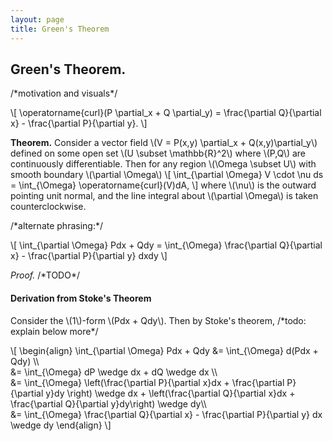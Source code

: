 ```yaml
---
layout: page
title: Green's Theorem
---
```


## Green's Theorem.

/\*motivation and visuals\*/

\\[
    \operatorname{curl}(P \partial_x + Q \partial_y) = \frac{\partial Q}{\partial x} - \frac{\partial P}{\partial y}.
\\]

**Theorem.** Consider a vector field \\(V = P(x,y) \partial_x + Q(x,y)\partial_y\\) defined on some open set \\(U \subset \mathbb{R}^2\\) where \\(P,Q\\) are continuously differentiable. Then for any region \\(\Omega \subset U\\) with smooth boundary \\(\partial \Omega\\)
\\[
    \int_{\partial \Omega} V \cdot \nu ds = \int_{\Omega} \operatorname{curl}(V)dA,
\\]
where \\(\nu\\) is the outward pointing unit normal, and the line integral about \\(\partial \Omega\\) is taken counterclockwise.

/\*alternate phrasing:\*/

\\[
    \int_{\partial \Omega} Pdx + Qdy = \int_{\Omega} \frac{\partial Q}{\partial x} - \frac{\partial P}{\partial y} dxdy
\\]

*Proof.* /\*TODO\*/

#### Derivation from Stoke's Theorem

Consider the \\(1\\)-form \\(Pdx + Qdy\\). Then by Stoke's theorem, /\*todo: explain below more\*/

\\[
    \begin{align}
    \int_{\partial \Omega} Pdx + Qdy
    &= \int_{\Omega} d(Pdx + Qdy) \\\\\
    &= \int_{\Omega} dP \wedge dx + dQ \wedge dx \\\\\
    &= \int_{\Omega} \left(\frac{\partial P}{\partial x}dx + \frac{\partial P}{\partial y}dy \right) \wedge dx 
                   + \left(\frac{\partial Q}{\partial x}dx + \frac{\partial Q}{\partial y}dy\right) \wedge dy\\\\\
    &= \int_{\Omega} \frac{\partial Q}{\partial x} - \frac{\partial P}{\partial y} dx \wedge dy
    \end{align}
\\]